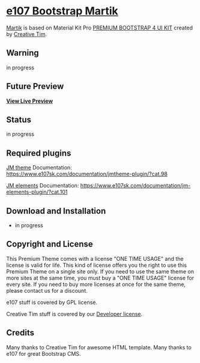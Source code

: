 # [e107 Bootstrap Martik](https://www.e107sk.com/documentation/e107-bootstrap-martik-pro-theme/?cat.170)

[Martik](https://www.e107sk.com/documentation/e107-bootstrap-martik-pro-theme/?cat.170) is based on Material Kit Pro [PREMIUM BOOTSTRAP 4 UI KIT](https://www.creative-tim.com/product/material-kit-pro) created by [Creative Tim](https://www.creative-tim.com/).   

## Warning

in progress

## Future Preview

**[View Live Preview](https://www.e107sk.com/demo/martik/)**

## Status

in progress

## Required plugins

[JM theme](https://www.e107sk.com/easystore/jm-theme-plugin)
Documentation:  https://www.e107sk.com/documentation/jmtheme-plugin/?cat.98

[JM elements](https://www.e107sk.com/) 
Documentation:  https://www.e107sk.com/documentation/jm-elements-plugin/?cat.101

## Download and Installation

- in progress  

## Copyright and License

This Premium Theme comes with a license "ONE TIME USAGE" and the license is valid for life. This kind of license offers you the right to use this Premium Theme on a single site only. If you need to use the same theme on more sites at the same time, you must buy a "ONE TIME USAGE" license for every site. If you need to buy more licenses at once for the same theme, please contact us for a discount.

e107 stuff is covered by GPL license.

Creative Tim stuff is covered  by our [Developer license](https://www.creative-tim.com/license).

## Credits

Many thanks to Creative Tim for awesome HTML template. Many thanks to e107 for great Bootstrap CMS.
